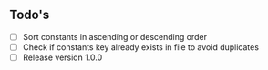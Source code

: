 ## Todo's
- [ ] Sort constants in ascending or descending order
- [ ] Check if constants key already exists in file to avoid duplicates
- [ ] Release version 1.0.0